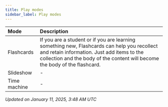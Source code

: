 ```yaml
---
title: Play modes
sidebar_label: Play modes
---
```


| Mode     | Description                                                      |
|:-------------------------|:-----------------------------------------------------------------|
| Flashcards    | If you are a student or if you are learning something new, Flashcards can help you recollect and retain information. Just add items to the collection and the body of the content will become the body of the flashcard. | 
| Slideshow | - | 
| Time machine | - | 


*Updated on January 11, 2025, 3:48 AM UTC*

